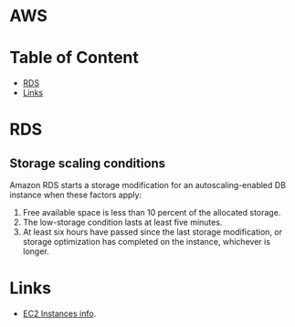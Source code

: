 # AWS

# Table of Content
* [RDS](#rds)
* [Links](#links)

# RDS
## Storage scaling conditions
Amazon RDS starts a storage modification for an autoscaling-enabled DB instance when these factors apply:  
1. Free available space is less than 10 percent of the allocated storage.
2. The low-storage condition lasts at least five minutes.
3. At least six hours have passed since the last storage modification, or storage optimization has completed on the instance, whichever is longer.

# Links

* [EC2 Instances info](https://https://instances.vantage.sh/).
